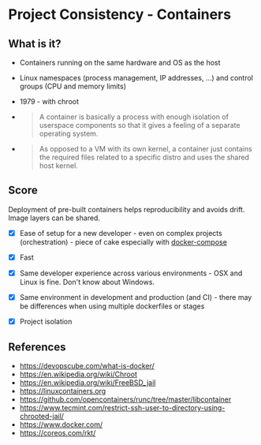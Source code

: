 # Project Consistency - Containers

## What is it?

* Containers running on the same hardware and OS as the host

* Linux namespaces (process management, IP addresses, ...) and control groups (CPU and memory limits)

* 1979 - with chroot

* > A container is basically a process with enough isolation of userspace components so that it gives a feeling of a separate operating system.

* > As opposed to a VM with its own kernel, a container just contains the required files related to a specific distro and uses the shared host kernel.

## Score

Deployment of pre-built containers helps reproducibility and avoids drift. Image layers can be shared.

* [x] Ease of setup for a new developer - even on complex projects (orchestration) - piece of cake especially with [docker-compose](https://docs.docker.com/compose/)
* [x] Fast
* [x] Same developer experience across various environments - OSX and Linux is fine. Don't know about Windows.
* [x] Same environment in development and production (and CI) - there may be differences when using multiple dockerfiles or stages
* [x] Project isolation



## References

* https://devopscube.com/what-is-docker/
* https://en.wikipedia.org/wiki/Chroot
* https://en.wikipedia.org/wiki/FreeBSD_jail
* https://linuxcontainers.org
* https://github.com/opencontainers/runc/tree/master/libcontainer
* https://www.tecmint.com/restrict-ssh-user-to-directory-using-chrooted-jail/
* https://www.docker.com/
* https://coreos.com/rkt/
